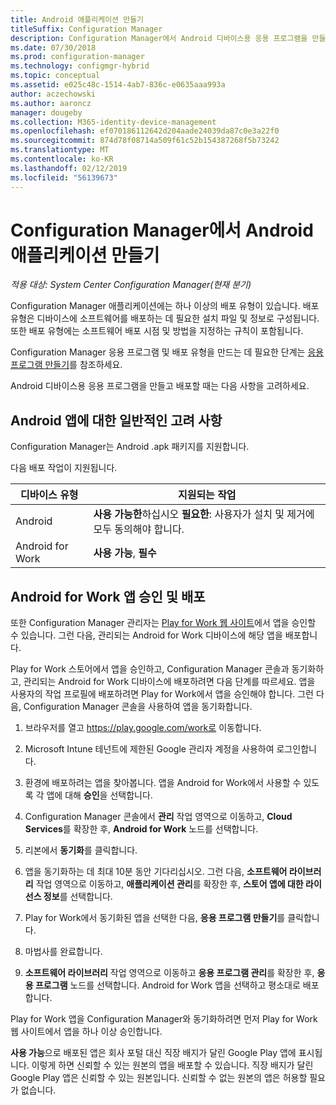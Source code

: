 ```yaml
---
title: Android 애플리케이션 만들기
titleSuffix: Configuration Manager
description: Configuration Manager에서 Android 디바이스용 응용 프로그램을 만들고 배포하는 방법입니다.
ms.date: 07/30/2018
ms.prod: configuration-manager
ms.technology: configmgr-hybrid
ms.topic: conceptual
ms.assetid: e025c48c-1514-4ab7-836c-e0635aaa993a
author: aczechowski
ms.author: aaroncz
manager: dougeby
ms.collection: M365-identity-device-management
ms.openlocfilehash: ef070186112642d204aade24039da87c0e3a22f0
ms.sourcegitcommit: 874d78f08714a509f61c52b154387268f5b73242
ms.translationtype: MT
ms.contentlocale: ko-KR
ms.lasthandoff: 02/12/2019
ms.locfileid: "56139673"
---
```

# <a name="create-android-applications-in-configuration-manager"></a>Configuration Manager에서 Android 애플리케이션 만들기

*적용 대상: System Center Configuration Manager(현재 분기)*

Configuration Manager 애플리케이션에는 하나 이상의 배포 유형이 있습니다. 배포 유형은 디바이스에 소프트웨어를 배포하는 데 필요한 설치 파일 및 정보로 구성됩니다. 또한 배포 유형에는 소프트웨어 배포 시점 및 방법을 지정하는 규칙이 포함됩니다.  

Configuration Manager 응용 프로그램 및 배포 유형을 만드는 데 필요한 단계는 [응용 프로그램 만들기](/sccm/apps/deploy-use/create-applications#bkmk_create)를 참조하세요. 

Android 디바이스용 응용 프로그램을 만들고 배포할 때는 다음 사항을 고려하세요.  



## <a name="general-considerations-for-android-apps"></a>Android 앱에 대한 일반적인 고려 사항

Configuration Manager는 Android .apk 패키지를 지원합니다. 

다음 배포 작업이 지원됩니다.

|디바이스 유형|지원되는 작업|
|-|-|
|Android|**사용 가능한**하십시오 **필요한**: 사용자가 설치 및 제거에 모두 동의해야 합니다.|
|Android for Work |**사용 가능**, **필수** |



## <a name="approve-and-deploy-android-for-work-apps"></a>Android for Work 앱 승인 및 배포

또한 Configuration Manager 관리자는 [Play for Work 웹 사이트](https://play.google.com/work)에서 앱을 승인할 수 있습니다. 그런 다음, 관리되는 Android for Work 디바이스에 해당 앱을 배포합니다.

Play for Work 스토어에서 앱을 승인하고, Configuration Manager 콘솔과 동기화하고, 관리되는 Android for Work 디바이스에 배포하려면 다음 단계를 따르세요. 앱을 사용자의 작업 프로필에 배포하려면 Play for Work에서 앱을 승인해야 합니다. 그런 다음, Configuration Manager 콘솔을 사용하여 앱을 동기화합니다.

1. 브라우저를 열고 https://play.google.com/work로 이동합니다.  

2. Microsoft Intune 테넌트에 제한된 Google 관리자 계정을 사용하여 로그인합니다.  

3. 환경에 배포하려는 앱을 찾아봅니다. 앱을 Android for Work에서 사용할 수 있도록 각 앱에 대해 **승인**을 선택합니다.  

4. Configuration Manager 콘솔에서 **관리** 작업 영역으로 이동하고, **Cloud Services**를 확장한 후, **Android for Work** 노드를 선택합니다.  

5. 리본에서 **동기화**를 클릭합니다.  

6. 앱을 동기화하는 데 최대 10분 동안 기다리십시오. 그런 다음, **소프트웨어 라이브러리** 작업 영역으로 이동하고, **애플리케이션 관리**를 확장한 후, **스토어 앱에 대한 라이선스 정보**를 선택합니다.  

7. Play for Work에서 동기화된 앱을 선택한 다음, **응용 프로그램 만들기**를 클릭합니다.  

8. 마법사를 완료합니다.  

9. **소프트웨어 라이브러리** 작업 영역으로 이동하고 **응용 프로그램 관리**를 확장한 후, **응용 프로그램** 노드를 선택합니다. Android for Work 앱을 선택하고 평소대로 배포합니다.  

Play for Work 앱을 Configuration Manager와 동기화하려면 먼저 Play for Work 웹 사이트에서 앱을 하나 이상 승인합니다.

**사용 가능**으로 배포된 앱은 회사 포털 대신 직장 배지가 달린 Google Play 앱에 표시됩니다. 이렇게 하면 신뢰할 수 있는 원본의 앱을 배포할 수 있습니다. 직장 배지가 달린 Google Play 앱은 신뢰할 수 있는 원본입니다. 신뢰할 수 없는 원본의 앱은 허용할 필요가 없습니다.

